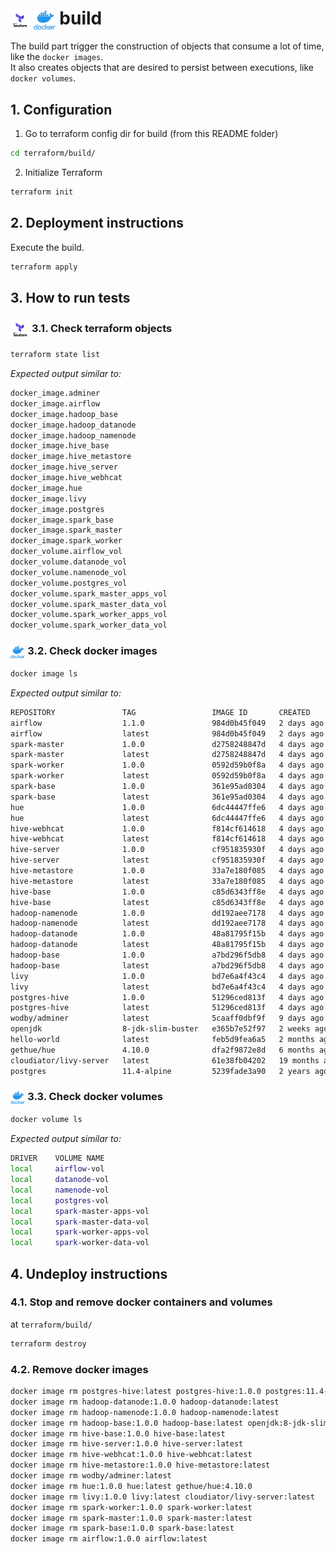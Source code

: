 # <img src="img/terraform.png" alt="Terraform" height="30" style="vertical-align: middle;"> <img src="img/docker.png" alt="docker" height="30" style="vertical-align: middle;"> build

The build part trigger the construction of objects that consume a lot of time, like the `docker images`.  
It also creates objects that are desired to persist between executions, like `docker volumes`.

## 1. Configuration

1. Go to terraform config dir for build (from this README folder)
   
```bash
cd terraform/build/
```

2. Initialize Terraform

```bash
terraform init
```

## 2. Deployment instructions

Execute the build.  

```bash
terraform apply
```

## 3. How to run tests

### <img src="img/terraform.png" alt="Terraform" height="30" style="vertical-align: middle;"> 3.1. Check terraform objects

```bash
terraform state list
```

*Expected output similar to:*

```bash
docker_image.adminer
docker_image.airflow
docker_image.hadoop_base
docker_image.hadoop_datanode
docker_image.hadoop_namenode
docker_image.hive_base
docker_image.hive_metastore
docker_image.hive_server
docker_image.hive_webhcat
docker_image.hue
docker_image.livy
docker_image.postgres
docker_image.spark_base
docker_image.spark_master
docker_image.spark_worker
docker_volume.airflow_vol
docker_volume.datanode_vol
docker_volume.namenode_vol
docker_volume.postgres_vol
docker_volume.spark_master_apps_vol
docker_volume.spark_master_data_vol
docker_volume.spark_worker_apps_vol
docker_volume.spark_worker_data_vol
```

### <img src="img/docker.png" alt="docker" height="20" style="vertical-align: middle;"> 3.2. Check docker images

```bash
docker image ls
```

*Expected output similar to:*

```bash
REPOSITORY               TAG                 IMAGE ID       CREATED         SIZE
airflow                  1.1.0               984d0b45f049   2 days ago      3.43GB
airflow                  latest              984d0b45f049   2 days ago      3.43GB
spark-master             1.0.0               d2758248847d   4 days ago      2.09GB
spark-master             latest              d2758248847d   4 days ago      2.09GB
spark-worker             1.0.0               0592d59b0f8a   4 days ago      2.09GB
spark-worker             latest              0592d59b0f8a   4 days ago      2.09GB
spark-base               1.0.0               361e95ad0304   4 days ago      2.09GB
spark-base               latest              361e95ad0304   4 days ago      2.09GB
hue                      1.0.0               6dc44447ffe6   4 days ago      1.95GB
hue                      latest              6dc44447ffe6   4 days ago      1.95GB
hive-webhcat             1.0.0               f814cf614618   4 days ago      1.02GB
hive-webhcat             latest              f814cf614618   4 days ago      1.02GB
hive-server              1.0.0               cf951835930f   4 days ago      1.02GB
hive-server              latest              cf951835930f   4 days ago      1.02GB
hive-metastore           1.0.0               33a7e180f085   4 days ago      1.02GB
hive-metastore           latest              33a7e180f085   4 days ago      1.02GB
hive-base                1.0.0               c85d6343ff8e   4 days ago      1.02GB
hive-base                latest              c85d6343ff8e   4 days ago      1.02GB
hadoop-namenode          1.0.0               dd192aee7178   4 days ago      699MB
hadoop-namenode          latest              dd192aee7178   4 days ago      699MB
hadoop-datanode          1.0.0               48a81795f15b   4 days ago      699MB
hadoop-datanode          latest              48a81795f15b   4 days ago      699MB
hadoop-base              1.0.0               a7bd296f5db8   4 days ago      699MB
hadoop-base              latest              a7bd296f5db8   4 days ago      699MB
livy                     1.0.0               bd7e6a4f43c4   4 days ago      1.5GB
livy                     latest              bd7e6a4f43c4   4 days ago      1.5GB
postgres-hive            1.0.0               51296ced813f   4 days ago      71.9MB
postgres-hive            latest              51296ced813f   4 days ago      71.9MB
wodby/adminer            latest              5caaff0dbf9f   9 days ago      393MB
openjdk                  8-jdk-slim-buster   e365b7e52f97   2 weeks ago     288MB
hello-world              latest              feb5d9fea6a5   2 months ago    13.3kB
gethue/hue               4.10.0              dfa2f9872e8d   6 months ago    1.62GB
cloudiator/livy-server   latest              61e38fb04202   19 months ago   1.49GB
postgres                 11.4-alpine         5239fade3a90   2 years ago     71.9MB
```

### <img src="img/docker.png" alt="docker" height="20" style="vertical-align: middle;"> 3.3. Check docker volumes

```bash
docker volume ls
```

*Expected output similar to:*

```bash
DRIVER    VOLUME NAME
local     airflow-vol
local     datanode-vol
local     namenode-vol
local     postgres-vol
local     spark-master-apps-vol
local     spark-master-data-vol
local     spark-worker-apps-vol
local     spark-worker-data-vol
```

## 4. Undeploy instructions

### 4.1. Stop and remove docker containers and volumes

at `terraform/build/`  

```bash
terraform destroy
```

### 4.2. Remove docker images

```bash
docker image rm postgres-hive:latest postgres-hive:1.0.0 postgres:11.4-alpine
docker image rm hadoop-datanode:1.0.0 hadoop-datanode:latest
docker image rm hadoop-namenode:1.0.0 hadoop-namenode:latest
docker image rm hadoop-base:1.0.0 hadoop-base:latest openjdk:8-jdk-slim-buster
docker image rm hive-base:1.0.0 hive-base:latest
docker image rm hive-server:1.0.0 hive-server:latest
docker image rm hive-webhcat:1.0.0 hive-webhcat:latest
docker image rm hive-metastore:1.0.0 hive-metastore:latest
docker image rm wodby/adminer:latest
docker image rm hue:1.0.0 hue:latest gethue/hue:4.10.0
docker image rm livy:1.0.0 livy:latest cloudiator/livy-server:latest
docker image rm spark-worker:1.0.0 spark-worker:latest
docker image rm spark-master:1.0.0 spark-master:latest
docker image rm spark-base:1.0.0 spark-base:latest
docker image rm airflow:1.0.0 airflow:latest
```
